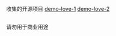 
收集的开源项目
<a href="./demo/1/index.html">demo-love-1</a>
<a href="./demo/2/index.html">demo-love-2</a>
```

```

请勿用于商业用途
